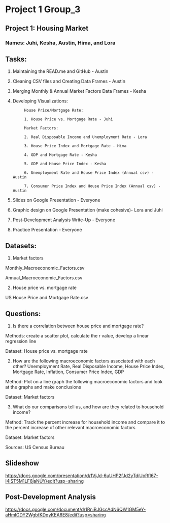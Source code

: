 # Project 1 Group_3
## Project 1: Housing Market

### Names: Juhi, Kesha, Austin, Hima, and Lora

## Tasks:

1. Maintaining the READ.me and GitHub - Austin

2. Cleaning CSV files and Creating Data Frames - Austin

3. Merging Monthly & Annual Market Factors Data Frames - Kesha

4. Developing Visualizations:

            House Price/Mortgage Rate:

            1. House Price vs. Mortgage Rate - Juhi

            Market Factors:

            2. Real Disposable Income and Unemployment Rate - Lora

            3. House Price Index and Mortgage Rate - Hima

            4. GDP and Mortgage Rate - Kesha

            5. GDP and House Price Index - Kesha

            6. Unemployment Rate and House Price Index (Annual csv) - Austin

            7. Consumer Price Index and House Price Index (Annual csv) - Austin

5. Slides on Google Presentation - Everyone

6. Graphic design on Google Presentation (make cohesive)- Lora and Juhi

7. Post-Development Analysis Write-Up - Everyone

8. Practice Presentation - Everyone

## Datasets:

1. Market factors

Monthly_Macroeconomic_Factors.csv

Annual_Macroeconomic_Factors.csv

2. House price vs. mortgage rate

US House Price and Mortgage Rate.csv

## Questions:

1. Is there a correlation between house price and mortgage rate?

Methods: create a scatter plot, calculate the r value, develop a linear regression line

Dataset: House price vs. mortgage rate

2. How are the following macroeconomic factors associated with each other? 
Unemployment Rate, Real Disposable Income, House Price Index, Mortgage Rate, Inflation, Consumer Price Index, GDP

Method: Plot on a line graph the following macroeconomic factors and look at the graphs and make conclusions

Dataset: Market factors 

3. What do our comparisons tell us, and how are they related to household income?

Method: Track the percent increase for household income and compare it to the percent increase of other relevant macroeconomic factors

Dataset: Market factors

Sources: US Census Bureau

## Slideshow

https://docs.google.com/presentation/d/1VjJd-6uUHP2fJd2yTdiUoRfl67-I4iST5M1LF6jaNUY/edit?usp=sharing

## Post-Development Analysis

https://docs.google.com/document/d/1RniBJGccAdN6QW1GM5eY-aHmIGDY2WgbfKDqyKEA6E8/edit?usp=sharing


